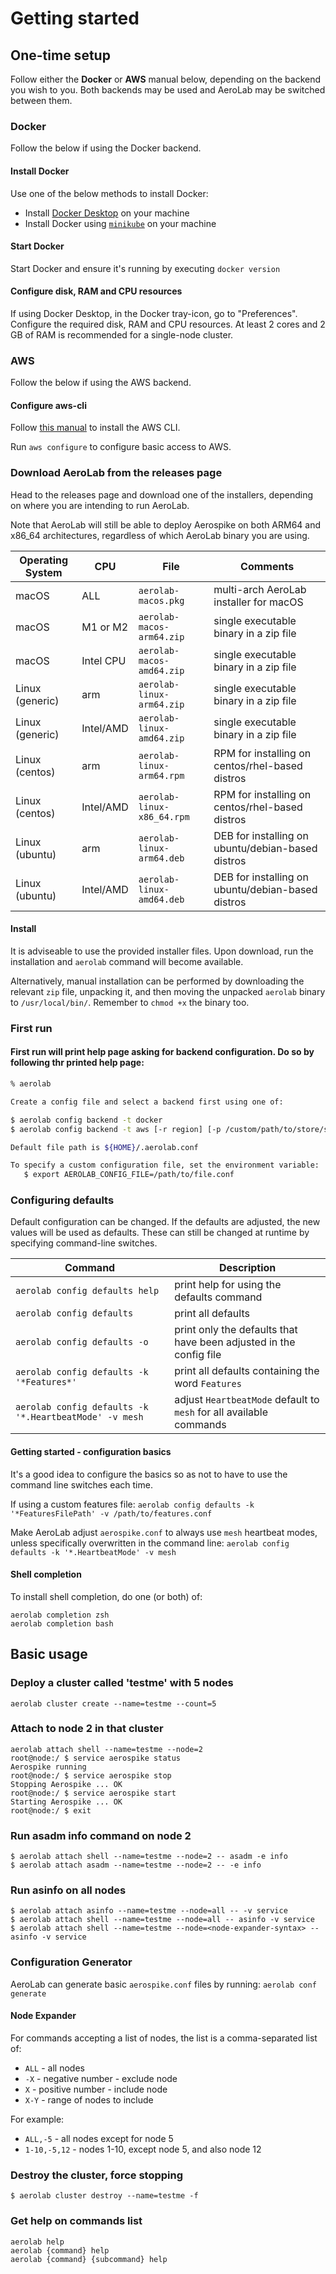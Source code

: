 # Getting started

## One-time setup

Follow either the **Docker** or **AWS** manual below, depending on the backend you wish to you. Both backends may be used and AeroLab may be switched between them.

### Docker

Follow the below if using the Docker backend.

#### Install Docker

Use one of the below methods to install Docker:

* Install [Docker Desktop](https://www.docker.com/products/docker-desktop/) on your machine
* Install Docker using [`minikube`](https://minikube.sigs.k8s.io/docs/start/) on your machine

#### Start Docker

Start Docker and ensure it's running by executing `docker version`

#### Configure disk, RAM and CPU resources

If using Docker Desktop, in the Docker tray-icon, go to "Preferences". Configure the required disk, RAM and CPU resources. At least 2 cores and 2 GB of RAM is recommended for a single-node cluster.

### AWS

Follow the below if using the AWS backend.

#### Configure aws-cli

Follow [this manual](https://docs.aws.amazon.com/cli/latest/userguide/getting-started-install.html) to install the AWS CLI.

Run `aws configure` to configure basic access to AWS.

### Download AeroLab from the releases page

Head to the releases page and download one of the installers, depending on where you are intending to run AeroLab.

Note that AeroLab will still be able to deploy Aerospike on both ARM64 and x86_64 architectures, regardless of which AeroLab binary you are using.

Operating System | CPU | File | Comments
--- | --- | --- | ---
macOS | ALL | `aerolab-macos.pkg` | multi-arch AeroLab installer for macOS
macOS | M1 or M2 | `aerolab-macos-arm64.zip` | single executable binary in a zip file
macOS | Intel CPU | `aerolab-macos-amd64.zip` | single executable binary in a zip file
Linux (generic) | arm | `aerolab-linux-arm64.zip` | single executable binary in a zip file
Linux (generic) | Intel/AMD | `aerolab-linux-amd64.zip` | single executable binary in a zip file
Linux (centos) | arm | `aerolab-linux-arm64.rpm` | RPM for installing on centos/rhel-based distros
Linux (centos) | Intel/AMD | `aerolab-linux-x86_64.rpm` | RPM for installing on centos/rhel-based distros
Linux (ubuntu) | arm | `aerolab-linux-arm64.deb` | DEB for installing on ubuntu/debian-based distros
Linux (ubuntu) | Intel/AMD | `aerolab-linux-amd64.deb` | DEB for installing on ubuntu/debian-based distros

#### Install

It is adviseable to use the provided installer files. Upon download, run the installation and `aerolab` command will become available.

Alternatively, manual installation can be performed by downloading the relevant `zip` file, unpacking it, and then moving the unpacked `aerolab` binary to `/usr/local/bin/`. Remember to `chmod +x` the binary too.

### First run

#### First run will print help page asking for backend configuration. Do so by following thr printed help page:

```bash
% aerolab

Create a config file and select a backend first using one of:

$ aerolab config backend -t docker
$ aerolab config backend -t aws [-r region] [-p /custom/path/to/store/ssh/keys/in/]

Default file path is ${HOME}/.aerolab.conf

To specify a custom configuration file, set the environment variable:
   $ export AEROLAB_CONFIG_FILE=/path/to/file.conf
```

### Configuring defaults

Default configuration can be changed. If the defaults are adjusted, the new values will be used as defaults. These can still be changed at runtime by specifying command-line switches.

Command | Description
--- | ---
`aerolab config defaults help` | print help for using the defaults command
`aerolab config defaults` | print all defaults
`aerolab config defaults -o` | print only the defaults that have been adjusted in the config file
`aerolab config defaults -k '*Features*'` | print all defaults containing the word `Features`
`aerolab config defaults -k '*.HeartbeatMode' -v mesh` | adjust `HeartbeatMode` default to `mesh` for all available commands

#### Getting started - configuration basics

It's a good idea to configure the basics so as not to have to use the command line switches each time.

If using a custom features file: `aerolab config defaults -k '*FeaturesFilePath' -v /path/to/features.conf`

Make AeroLab adjust `aerospike.conf` to always use `mesh` heartbeat modes, unless specifically overwritten in the command line: `aerolab config defaults -k '*.HeartbeatMode' -v mesh`

#### Shell completion

To install shell completion, do one (or both) of:

```
aerolab completion zsh
aerolab completion bash
```

## Basic usage

### Deploy a cluster called 'testme' with 5 nodes
```
aerolab cluster create --name=testme --count=5
```

### Attach to node 2 in that cluster
```
aerolab attach shell --name=testme --node=2
root@node:/ $ service aerospike status
Aerospike running
root@node:/ $ service aerospike stop
Stopping Aerospike ... OK
root@node:/ $ service aerospike start
Starting Aerospike ... OK
root@node:/ $ exit
```

### Run asadm info command on node 2
```
$ aerolab attach shell --name=testme --node=2 -- asadm -e info
$ aerolab attach asadm --name=testme --node=2 -- -e info
```

### Run asinfo on all nodes
```
$ aerolab attach asinfo --name=testme --node=all -- -v service
$ aerolab attach shell --name=testme --node=all -- asinfo -v service
$ aerolab attach shell --name=testme --node=<node-expander-syntax> -- asinfo -v service
```

### Configuration Generator

AeroLab can generate basic `aerospike.conf` files by running: `aerolab conf generate`

#### Node Expander

For commands accepting a list of nodes, the list is a comma-separated list of:
* `ALL` - all nodes
* `-X` - negative number - exclude node
* `X` - positive number - include node
* `X-Y` - range of nodes to include

For example:
* `ALL,-5` - all nodes except for node 5
* `1-10,-5,12` - nodes 1-10, except node 5, and also node 12

### Destroy the cluster, force stopping
```
$ aerolab cluster destroy --name=testme -f
```

### Get help on commands list

```
aerolab help
aerolab {command} help
aerolab {command} {subcommand} help
```

